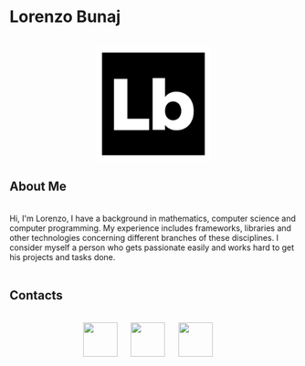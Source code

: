 # Lorenzo Bunaj

</br>
<div align="center">
  <img src="https://github.com/lorenzobunaj/lorenzobunaj/blob/main/logo.svg" width="200" />
</div>

## About Me

</br>
Hi, I'm Lorenzo, I have a background in mathematics, computer science and computer programming.
My experience includes frameworks, libraries and other technologies concerning different branches of these disciplines.
I consider myself a person who gets passionate easily and works hard to get his projects and tasks done.
</br></br>

<!-- I'm currently working on [Eigenkit](https://www.eigenkit.org/).
</br></br> -->
<!--- 
## Stats
</br>
<div align="center">
  <img src="https://github-readme-stats.vercel.app/api?username=lorenzobunaj" width="500" />
</div>
</br> 
-->

## Contacts

</br>
<div align="center">
  <a href="https://www.linkedin.com/in/lorenzobunaj/"><img height="60px" width="60px" src="https://simpleicons.vercel.app/linkedin/fff" /></a>&nbsp;&nbsp;&nbsp;&nbsp;&nbsp;
  <a href="https://telegram.me/lorenzobunaj"><img height="60px" width="60px" src="https://simpleicons.vercel.app/telegram/fff" /></a>&nbsp;&nbsp;&nbsp;&nbsp;&nbsp;
  <a href="mailto: lorenzobunaj@gmail.com"><img style="color: white;" height="60px" width="60px" src="https://simpleicons.vercel.app/gmail/fff" /></a>&nbsp;&nbsp;&nbsp;&nbsp;&nbsp;
</div>



